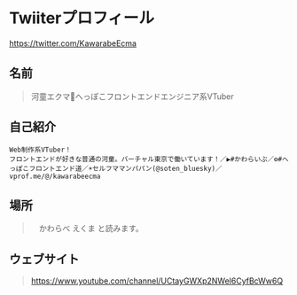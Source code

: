# Twiiterプロフィール

<https://twitter.com/KawarabeEcma>

## 名前

> 河童エクマ🥒へっぽこフロントエンドエンジニア系VTuber

## 自己紹介

```
Web制作系VTuber！
フロントエンドが好きな普通の河童。バーチャル東京で働いています！／▶️#かわらいぶ／⚙️#へっぽこフロントエンド道／☀️セルフママンパパン(@soten_bluesky)／vprof.me/@/kawarabeecma
```

## 場所

>　かわらべ えくま と読みます。

## ウェブサイト

> https://www.youtube.com/channel/UCtayGWXp2NWel6CyfBcWw6Q
